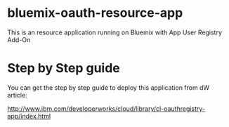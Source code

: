 bluemix-oauth-resource-app
==========================

This is an resource application running on Bluemix with App User Registry Add-On

Step by Step guide
===================

You can get the step by step guide to deploy this application from dW article:

http://www.ibm.com/developerworks/cloud/library/cl-oauthregistry-app/index.html
